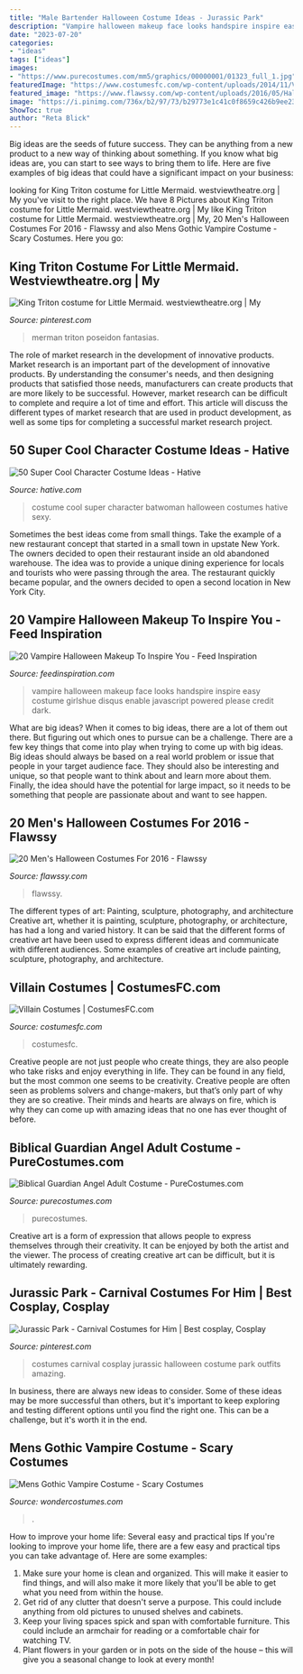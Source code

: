 ```yaml
---
title: "Male Bartender Halloween Costume Ideas - Jurassic Park"
description: "Vampire halloween makeup face looks handspire inspire easy costume girlshue disqus enable javascript powered please credit dark"
date: "2023-07-20"
categories:
- "ideas"
tags: ["ideas"]
images:
- "https://www.purecostumes.com/mm5/graphics/00000001/01323_full_1.jpg"
featuredImage: "https://www.costumesfc.com/wp-content/uploads/2014/11/Villain-Costume.jpg"
featured_image: "https://www.flawssy.com/wp-content/uploads/2016/05/Halloween-Costume-Ideas-For-Men.jpg"
image: "https://i.pinimg.com/736x/b2/97/73/b29773e1c41c0f8659c426b9ee2384c4.jpg"
ShowToc: true
author: "Reta Blick"
---
```



Big ideas are the seeds of future success. They can be anything from a new product to a new way of thinking about something. If you know what big ideas are, you can start to see ways to bring them to life. Here are five examples of big ideas that could have a significant impact on your business:

	

		
looking for King Triton costume for Little Mermaid. westviewtheatre.org | My you've visit to the right place. We have 8 Pictures about King Triton costume for Little Mermaid. westviewtheatre.org | My like King Triton costume for Little Mermaid. westviewtheatre.org | My, 20 Men&#039;s Halloween Costumes For 2016 - Flawssy and also Mens Gothic Vampire Costume - Scary Costumes. Here you go:
		
    
## King Triton Costume For Little Mermaid. Westviewtheatre.org | My

<img loading=lazy src="https://s-media-cache-ak0.pinimg.com/736x/c3/05/2b/c3052bef911d293ac9e7496fdd3f8ba8.jpg" onerror="this.onerror=null;this.src='https://tse3.mm.bing.net/th?id=OIP.BOiePN8nO6bzxWtFjK5mCwHaLy&amp;pid=15.1';" alt="King Triton costume for Little Mermaid. westviewtheatre.org | My">

_Source: pinterest.com_

>merman triton poseidon fantasias. 

	

The role of market research in the development of innovative products.
Market research is an important part of the development of innovative products. By understanding the consumer's needs, and then designing products that satisfied those needs, manufacturers can create products that are more likely to be successful. However, market research can be difficult to complete and require a lot of time and effort. This article will discuss the different types of market research that are used in product development, as well as some tips for completing a successful market research project.

    
## 50 Super Cool Character Costume Ideas - Hative

<img loading=lazy src="https://hative.com/wp-content/uploads/2014/10/super-cool-costume-ideas/30-batwoman-costume.jpg" onerror="this.onerror=null;this.src='https://tse2.mm.bing.net/th?id=OIP.OKnekT2OwZNeOfSmlhvEAAHaLI&amp;pid=15.1';" alt="50 Super Cool Character Costume Ideas - Hative">

_Source: hative.com_

>costume cool super character batwoman halloween costumes hative sexy. 

	

Sometimes the best ideas come from small things. Take the example of a new restaurant concept that started in a small town in upstate New York. The owners decided to open their restaurant inside an old abandoned warehouse. The idea was to provide a unique dining experience for locals and tourists who were passing through the area. The restaurant quickly became popular, and the owners decided to open a second location in New York City.

    
## 20 Vampire Halloween Makeup To Inspire You - Feed Inspiration

<img loading=lazy src="http://feedinspiration.com/wp-content/uploads/2016/08/Vampire-Halloween-Face-Make-Up-Ideas.jpg" onerror="this.onerror=null;this.src='https://tse4.mm.bing.net/th?id=OIP.TqH71581tg22osDalVPbHQHaJ6&amp;pid=15.1';" alt="20 Vampire Halloween Makeup To Inspire You - Feed Inspiration">

_Source: feedinspiration.com_

>vampire halloween makeup face looks handspire inspire easy costume girlshue disqus enable javascript powered please credit dark. 

	

What are big ideas?
When it comes to big ideas, there are a lot of them out there. But figuring out which ones to pursue can be a challenge. There are a few key things that come into play when trying to come up with big ideas. 
Big ideas should always be based on a real world problem or issue that people in your target audience face. They should also be interesting and unique, so that people want to think about and learn more about them. Finally, the idea should have the potential for large impact, so it needs to be something that people are passionate about and want to see happen.

    
## 20 Men&#039;s Halloween Costumes For 2016 - Flawssy

<img loading=lazy src="https://www.flawssy.com/wp-content/uploads/2016/05/Halloween-Costume-Ideas-For-Men.jpg" onerror="this.onerror=null;this.src='https://tse4.mm.bing.net/th?id=OIP.fnmWO5tfCrQBNWdvGA1eIAHaOb&amp;pid=15.1';" alt="20 Men&#039;s Halloween Costumes For 2016 - Flawssy">

_Source: flawssy.com_

>flawssy. 

	

The different types of art: Painting, sculpture, photography, and architecture
Creative art, whether it is painting, sculpture, photography, or architecture, has had a long and varied history. It can be said that the different forms of creative art have been used to express different ideas and communicate with different audiences. Some examples of creative art include painting, sculpture, photography, and architecture.

    
## Villain Costumes | CostumesFC.com

<img loading=lazy src="https://www.costumesfc.com/wp-content/uploads/2014/11/Villain-Costume.jpg" onerror="this.onerror=null;this.src='https://tse3.mm.bing.net/th?id=OIP.FWzRJrqDwdqDTgtP-6VF9QHaLm&amp;pid=15.1';" alt="Villain Costumes | CostumesFC.com">

_Source: costumesfc.com_

>costumesfc. 

	

Creative people are not just people who create things, they are also people who take risks and enjoy everything in life. They can be found in any field, but the most common one seems to be creativity. Creative people are often seen as problems solvers and change-makers, but that’s only part of why they are so creative. Their minds and hearts are always on fire, which is why they can come up with amazing ideas that no one has ever thought of before.

    
## Biblical Guardian Angel Adult Costume - PureCostumes.com

<img loading=lazy src="https://www.purecostumes.com/mm5/graphics/00000001/01323_full_1.jpg" onerror="this.onerror=null;this.src='https://tse1.mm.bing.net/th?id=OIP.qWfvN_1ubb7CsNr2Sx9-DQHaLO&amp;pid=15.1';" alt="Biblical Guardian Angel Adult Costume - PureCostumes.com">

_Source: purecostumes.com_

>purecostumes. 

	

Creative art is a form of expression that allows people to express themselves through their creativity. It can be enjoyed by both the artist and the viewer. The process of creating creative art can be difficult, but it is ultimately rewarding.

    
## Jurassic Park - Carnival Costumes For Him | Best Cosplay, Cosplay

<img loading=lazy src="https://i.pinimg.com/736x/b2/97/73/b29773e1c41c0f8659c426b9ee2384c4.jpg" onerror="this.onerror=null;this.src='https://tse3.mm.bing.net/th?id=OIP.cUWylBrTbaaSOaUEmzuqOQHaLH&amp;pid=15.1';" alt="Jurassic Park - Carnival Costumes for Him | Best cosplay, Cosplay">

_Source: pinterest.com_

>costumes carnival cosplay jurassic halloween costume park outfits amazing. 

	

In business, there are always new ideas to consider. Some of these ideas may be more successful than others, but it's important to keep exploring and testing different options until you find the right one. This can be a challenge, but it's worth it in the end.

    
## Mens Gothic Vampire Costume - Scary Costumes

<img loading=lazy src="https://img.wondercostumes.com/products/17-3/mens-gothic-vampire-costume.jpg" onerror="this.onerror=null;this.src='https://tse1.mm.bing.net/th?id=OIP.H4yaF3Fl0d5NkXCJw55llwHaKX&amp;pid=15.1';" alt="Mens Gothic Vampire Costume - Scary Costumes">

_Source: wondercostumes.com_

>. 

	

How to improve your home life: Several easy and practical tips
If you're looking to improve your home life, there are a few easy and practical tips you can take advantage of. Here are some examples:
1. Make sure your home is clean and organized. This will make it easier to find things, and will also make it more likely that you'll be able to get what you need from within the house.
2. Get rid of any clutter that doesn't serve a purpose. This could include anything from old pictures to unused shelves and cabinets.
3. Keep your living spaces spick and span with comfortable furniture. This could include an armchair for reading or a comfortable chair for watching TV. 
4. Plant flowers in your garden or in pots on the side of the house – this will give you a seasonal change to look at every month! 

